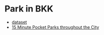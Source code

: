 # Park in BKK
- [dataset](https://data.bangkok.go.th/dataset/park)
- [15 Minute Pocket Parks throughout the City](https://www.chadchart.com/policy/6217294d4e43cd8b4760bc6c/)